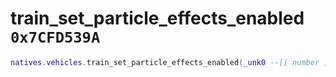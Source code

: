 # train_set_particle_effects_enabled `0x7CFD539A`

```lua
natives.vehicles.train_set_particle_effects_enabled(_unk0 --[[ number ]], _unk1 --[[ number ]], _unk2 --[[ number ]])
```